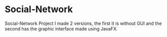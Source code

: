 # Social-Network
Social-Network Project
I made 2 versions, the first it is without GUI and the second has the graphic interface made using JavaFX.
